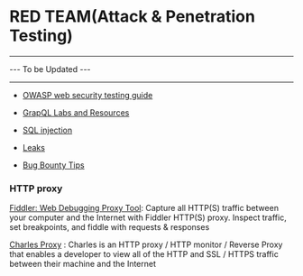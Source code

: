 # RED TEAM(Attack & Penetration Testing)

-------------

--- To be Updated ---

-------------

- [OWASP web security testing guide](https://owasp.org/www-project-web-security-testing-guide/stable/)

- [GrapQL Labs and Resources](graphql.md)

- [SQL injection](sqli.md)

- [Leaks](leakix.net/)

- [Bug Bounty Tips](https://www.infosecmatter.com/bug-bounty-tips-8-oct-14/)

### HTTP proxy

[Fiddler: Web Debugging Proxy Tool](https://www.telerik.com/fiddler): Capture all HTTP(S) traffic between your computer and the Internet with Fiddler HTTP(S) proxy. Inspect traffic, set breakpoints, and fiddle with requests & responses

[Charles Proxy](https://www.charlesproxy.com/) : Charles is an HTTP proxy / HTTP monitor / Reverse Proxy that enables a developer to view all of the HTTP and SSL / HTTPS traffic between their machine and the Internet